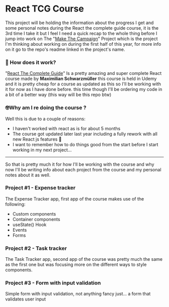 # React TCG Course
This project will be holding the information about the progress I get and some personal notes during the React the complete guide course, it is the 3rd time I take it but I feel I need  a quick recap to the whole thing before I jump into work on The "[Make The Campaign](https://github.com/JorchCortez)" Project which is the project I'm thinking about working on during the first half of this year, for more info on it go to the repo's readme linked in the project's name.

### 🤔 How does it work?
"[React The Complete Guide](https://www.udemy.com/share/101Wby3@fD0HMF6FMFZkKlb94peOViIMwmsMyVS8rrPX6HL6kaQ4RKxJaSDq1vQ_Wl-PfDB5/)" Is a pretty amazing and super complete React course made by **Maximilian Schwarzmüller** this course is held in Udemy and it is pretty cheap for a course as updated as this so I'll be working with it for now as I have done before. this time though I'll be ordering my code in a bit of a better way (this way will be this repo btw)

### 🤓Why am I re doing the course ?
Well this is due to a couple of reasons:
- I haven't worked with react as is for about 5 months
- The course got updated later last year including a fully rework with all new React js features 🤩
- I want to remember how to do things good from the start before I start working in my next project...
- --- 
So that is pretty much it for how I'll be working with the course and why now I'll be writing info about each project from the course and my personal notes about it as well.


### Project  #1 - Expense tracker
The Expense Tracker app, first app of the course makes use of the following:
- Custom components
- Container components
- useState() Hook
- Events
- Forms

### Project  #2 - Task tracker
The Task Tracker app, second app of the course was pretty much the same as the first one but was focusing more on the different ways to style components.

### Project #3 - Form with input validation
Simple form with input validation, not anything fancy just... a form that validates user input
